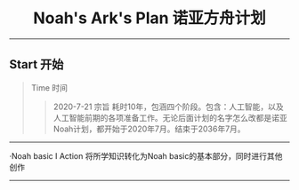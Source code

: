 # <center>Noah's Ark's Plan 诺亚方舟计划<center/>
---
## Start 开始
> Time 时间
  >> 2020-7-21
> 宗旨
  >> 耗时10年，包涵四个阶段。包含：人工智能，以及人工智能前期的各项准备工作。无论后面计划的名字怎么改都是诺亚Noah计划，都开始于2020年7月。结束于2036年7月。
---
·Noah basic I Action
    将所学知识转化为Noah basic的基本部分，同时进行其他创作


---
